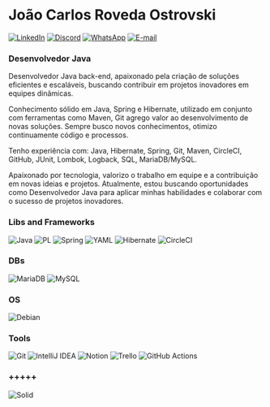 # João Carlos Roveda Ostrovski
[![LinkedIn](https://img.shields.io/badge/LinkedIn-blue?style=for-the-badge&logo=linkedin&logoColor=white)](https://www.linkedin.com/in/joao-ostrovski/)
[![Discord](https://img.shields.io/badge/Discord-blue?style=for-the-badge&logo=discord&logoColor=white)](https://discord.com/channels/@joaoostrovski/)
[![WhatsApp](https://img.shields.io/badge/WhatsApp-blue?style=for-the-badge&logo=whatsapp&logoColor=white)](https://wa.me/5547997430082)
[![E-mail](https://img.shields.io/badge/-Email-blue?style=for-the-badge&logo=microsoft-outlook&logoColor=white)](mailto:ojcroveda@gmail.com)

### Desenvolvedor Java
Desenvolvedor Java back-end, apaixonado pela criação de soluções eficientes e escaláveis, buscando contribuir em projetos inovadores em equipes dinâmicas.

Conhecimento sólido em Java, Spring e Hibernate, utilizado em conjunto com ferramentas como Maven, Git agrego valor ao desenvolvimento de novas soluções. Sempre busco novos conhecimentos, otimizo continuamente código e processos.

Tenho experiência com:
Java, Hibernate, Spring, Git, Maven, CircleCI, GitHub, JUnit, Lombok, Logback, SQL, MariaDB/MySQL.

Apaixonado por tecnologia, valorizo o trabalho em equipe e a contribuição em novas ideias e projetos. Atualmente, estou buscando oportunidades como Desenvolvedor Java para aplicar minhas habilidades e colaborar com o sucesso de projetos inovadores.

### Libs and Frameworks
![Java](https://img.shields.io/badge/java-%23ED8B00.svg?style=for-the-badge&logo=openjdk&logoColor=white)
![PL](https://img.shields.io/badge/PL%2FSQL-FFFFFF?style=for-the-badge&logo=oracle&logoColor=FF0000&labelColor=FFFFFF&color=FF0000)
![Spring](https://img.shields.io/badge/spring-%236DB33F.svg?style=for-the-badge&logo=spring&logoColor=white)
![YAML](https://img.shields.io/badge/yaml-%23ffffff.svg?style=for-the-badge&logo=yaml&logoColor=151515)
![Hibernate](https://img.shields.io/badge/Hibernate-59666C?logo=hibernate&logoColor=fff)
![CircleCI](https://img.shields.io/badge/CircleCI-343434?logo=circleci&logoColor=fff)

### DBs
![MariaDB](https://img.shields.io/badge/MariaDB-003545?style=for-the-badge&logo=mariadb&logoColor=white)
![MySQL](https://img.shields.io/badge/MySQL-00000F?style=for-the-badge&logo=mysql&logoColor=white)

### OS
![Debian](https://img.shields.io/badge/Debian-D70A53?style=for-the-badge&logo=debian&logoColor=white)

### Tools
![Git](https://img.shields.io/badge/GIT-E44C30?style=for-the-badge&logo=git&logoColor=white)
![IntelliJ IDEA](https://img.shields.io/badge/IntelliJIDEA-000000.svg?logo=intellij-idea&logoColor=white)
![Notion](https://img.shields.io/badge/Notion-000?logo=notion&logoColor=fff)
![Trello](https://img.shields.io/badge/Trello-0052CC?logo=trello&logoColor=fff)
![GitHub Actions](https://img.shields.io/badge/GitHub_Actions-2088FF?logo=github-actions&logoColor=white)

### +++++
![Solid](https://img.shields.io/badge/Solid-2C4F7C?logo=solid&logoColor=fff)
